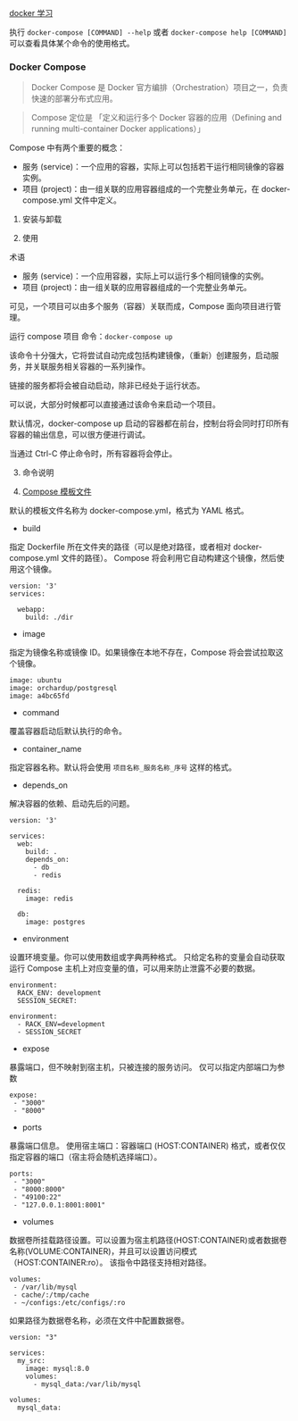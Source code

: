 [docker 学习](https://yeasy.gitbook.io/docker_practice/compose)

执行 `docker-compose [COMMAND] --help` 或者 `docker-compose help [COMMAND]` 可以查看具体某个命令的使用格式。

### Docker Compose

> Docker Compose 是 Docker 官方编排（Orchestration）项目之一，负责快速的部署分布式应用。

> Compose 定位是 「定义和运行多个 Docker 容器的应用（Defining and running multi-container Docker applications）」

Compose 中有两个重要的概念：

- 服务 (service)：一个应用的容器，实际上可以包括若干运行相同镜像的容器实例。
- 项目 (project)：由一组关联的应用容器组成的一个完整业务单元，在 docker-compose.yml 文件中定义。

1. 安装与卸载

2. 使用

术语

- 服务 (service)：一个应用容器，实际上可以运行多个相同镜像的实例。
- 项目 (project)：由一组关联的应用容器组成的一个完整业务单元。

可见，一个项目可以由多个服务（容器）关联而成，Compose 面向项目进行管理。

运行 compose 项目
命令：`docker-compose up`

该命令十分强大，它将尝试自动完成包括构建镜像，（重新）创建服务，启动服务，并关联服务相关容器的一系列操作。

链接的服务都将会被自动启动，除非已经处于运行状态。

可以说，大部分时候都可以直接通过该命令来启动一个项目。

默认情况，docker-compose up 启动的容器都在前台，控制台将会同时打印所有容器的输出信息，可以很方便进行调试。

当通过 Ctrl-C 停止命令时，所有容器将会停止。

3. 命令说明

4. [Compose 模板文件](https://yeasy.gitbook.io/docker_practice/compose/compose_file#build)

默认的模板文件名称为 docker-compose.yml，格式为 YAML 格式。

- build

指定 Dockerfile 所在文件夹的路径（可以是绝对路径，或者相对 docker-compose.yml 文件的路径）。 Compose 将会利用它自动构建这个镜像，然后使用这个镜像。

```
version: '3'
services:

  webapp:
    build: ./dir
```

- image

指定为镜像名称或镜像 ID。如果镜像在本地不存在，Compose 将会尝试拉取这个镜像。

```
image: ubuntu
image: orchardup/postgresql
image: a4bc65fd
```

- command

覆盖容器启动后默认执行的命令。

- container_name

指定容器名称。默认将会使用 `项目名称_服务名称_序号` 这样的格式。

- depends_on

解决容器的依赖、启动先后的问题。

```
version: '3'

services:
  web:
    build: .
    depends_on:
      - db
      - redis

  redis:
    image: redis

  db:
    image: postgres
```

- environment

设置环境变量。你可以使用数组或字典两种格式。
只给定名称的变量会自动获取运行 Compose 主机上对应变量的值，可以用来防止泄露不必要的数据。

```
environment:
  RACK_ENV: development
  SESSION_SECRET:

environment:
  - RACK_ENV=development
  - SESSION_SECRET
```

- expose

暴露端口，但不映射到宿主机，只被连接的服务访问。
仅可以指定内部端口为参数

```
expose:
 - "3000"
 - "8000"
```

- ports

暴露端口信息。
使用宿主端口：容器端口 (HOST:CONTAINER) 格式，或者仅仅指定容器的端口（宿主将会随机选择端口）。

```
ports:
 - "3000"
 - "8000:8000"
 - "49100:22"
 - "127.0.0.1:8001:8001"
```

- volumes

数据卷所挂载路径设置。可以设置为宿主机路径(HOST:CONTAINER)或者数据卷名称(VOLUME:CONTAINER)，并且可以设置访问模式 （HOST:CONTAINER:ro）。
该指令中路径支持相对路径。

```
volumes:
 - /var/lib/mysql
 - cache/:/tmp/cache
 - ~/configs:/etc/configs/:ro
```

如果路径为数据卷名称，必须在文件中配置数据卷。

```
version: "3"

services:
  my_src:
    image: mysql:8.0
    volumes:
      - mysql_data:/var/lib/mysql

volumes:
  mysql_data:
```
